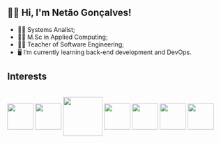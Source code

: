 ## :raising_hand_man: Hi, I'm Netão Gonçalves!
- :man_technologist: Systems Analist;
- :man_student: M.Sc in Applied Computing;
- :man_teacher: Teacher of Software Engineering;
- :desktop_computer: I’m currently learning back-end development and DevOps.


## Interests
<div style="display: inline_block"><br>
   <img align="center" height="60" width="60" src="https://cdn.jsdelivr.net/gh/devicons/devicon/icons/debian/debian-original.svg" />
   <img align="center" height="60" width="60" src="https://cdn.jsdelivr.net/gh/devicons/devicon/icons/docker/docker-original-wordmark.svg" />
   <img align="center" height="90" width="90" src="https://cdn.jsdelivr.net/gh/devicons/devicon/icons/php/php-original.svg" />
   <img align="center" height="60" width="60" src="https://cdn.jsdelivr.net/gh/devicons/devicon/icons/nodejs/nodejs-original.svg" />
   <img align="center" height="60" width="60" src="https://cdn.jsdelivr.net/gh/devicons/devicon/icons/postgresql/postgresql-original-wordmark.svg" />
   <img align="center" height="60" width="60" src="https://cdn.jsdelivr.net/gh/devicons/devicon/icons/mysql/mysql-original-wordmark.svg" />
   <img align="center" height="60" width="60" src="https://cdn.jsdelivr.net/gh/devicons/devicon/icons/arduino/arduino-original-wordmark.svg" />

</div>


<!--
**netaogoncalves/netaogoncalves** is a ✨ _special_ ✨ repository because its `README.md` (this file) appears on your GitHub profile.

Here are some ideas to get you started:


- 🌱 I’m currently learning ...
- 👯 I’m looking to collaborate on ...
- 🤔 I’m looking for help with ...
- 💬 Ask me about ...
- 📫 How to reach me: ...
- 😄 Pronouns: ...
- ⚡ Fun fact: ...
-->
